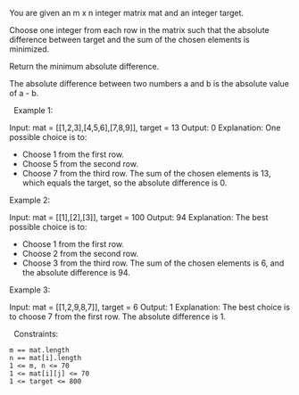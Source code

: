 You are given an m x n integer matrix mat and an integer target.

Choose one integer from each row in the matrix such that the absolute difference between target and the sum of the chosen elements is minimized.

Return the minimum absolute difference.

The absolute difference between two numbers a and b is the absolute value of a - b.

 
Example 1:

Input: mat = [[1,2,3],[4,5,6],[7,8,9]], target = 13
Output: 0
Explanation: One possible choice is to:
- Choose 1 from the first row.
- Choose 5 from the second row.
- Choose 7 from the third row.
The sum of the chosen elements is 13, which equals the target, so the absolute difference is 0.


Example 2:

Input: mat = [[1],[2],[3]], target = 100
Output: 94
Explanation: The best possible choice is to:
- Choose 1 from the first row.
- Choose 2 from the second row.
- Choose 3 from the third row.
The sum of the chosen elements is 6, and the absolute difference is 94.


Example 3:

Input: mat = [[1,2,9,8,7]], target = 6
Output: 1
Explanation: The best choice is to choose 7 from the first row.
The absolute difference is 1.


 
Constraints:


	m == mat.length
	n == mat[i].length
	1 <= m, n <= 70
	1 <= mat[i][j] <= 70
	1 <= target <= 800

